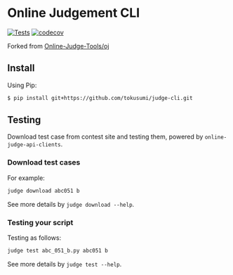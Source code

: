 # Online Judgement CLI
[![Tests](https://github.com/tokusumi/judge-cli/actions/workflows/test.yml/badge.svg)](https://github.com/tokusumi/judge-cli/actions/workflows/test.yml)
[![codecov](https://codecov.io/gh/tokusumi/judge-cli/branch/main/graph/badge.svg?token=ZK2SDRZNAN)](https://codecov.io/gh/tokusumi/judge-cli)

Forked from [Online-Judge-Tools/oj](https://github.com/online-judge-tools/oj)

## Install

Using Pip:

```sh
$ pip install git+https://github.com/tokusumi/judge-cli.git
```

## Testing

Download test case from contest site and testing them, powered by `online-judge-api-clients`.

### Download test cases

For example:

```sh
judge download abc051 b
```

See more details by ```judge download --help```.

### Testing your script

Testing as follows:

```sh
judge test abc_051_b.py abc051 b
```

See more details by ```judge test --help```.
